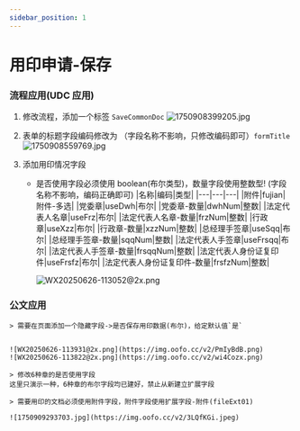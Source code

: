 ```yaml
---
sidebar_position: 1
---
```


# 用印申请-保存

### 流程应用(UDC 应用)

1. 修改流程，添加一个标签 `SaveCommonDoc`
   ![1750908399205.jpg](https://img.oofo.cc/v2/HiStF3j.jpeg)
2. 表单的标题字段编码修改为 （字段名称不影响，只修改编码即可）`formTitle`
   ![1750908559769.jpg](https://img.oofo.cc/v2/o2HjYji.jpeg)
3. 添加用印情况字段

   - 是否使用字段必须使用 boolean(布尔类型)，数量字段使用整数型! (字段名称不影响，编码正确即可)
     |名称|编码|类型|
     |---|---|---|
     |附件|fujian|附件-多选|
     |党委章|useDwh|布尔|
     |党委章-数量|dwhNum|整数|
     |法定代表人名章|useFrz|布尔|
     |法定代表人名章-数量|frzNum|整数|
     |行政章|useXzz|布尔|
     |行政章-数量|xzzNum|整数|
     |总经理手签章|useSqq|布尔|
     |总经理手签章-数量|sqqNum|整数|
     |法定代表人手签章|useFrsqq|布尔|
     |法定代表人手签章-数量|frsqqNum|整数|
     |法定代表人身份证复印件|useFrsfz|布尔|
     |法定代表人身份证复印件-数量|frsfzNum|整数|

     ![WX20250626-113052@2x.png](https://img.oofo.cc/v2/zQD0mt6.png)

### 公文应用

    > 需要在页面添加一个隐藏字段->是否保存用印数据(布尔)，给定默认值`是`


    ![WX20250626-113931@2x.png](https://img.oofo.cc/v2/PmIyBdB.png)
    ![WX20250626-113822@2x.png](https://img.oofo.cc/v2/wi4Cozx.png)

    > 修改6种章的是否使用字段
    这里只演示一种，6种章的布尔字段均已建好，禁止从新建立扩展字段

    > 需要用印的文档必须使用附件字段，附件字段使用扩展字段-附件(fileExt01)

    ![1750909293703.jpg](https://img.oofo.cc/v2/3LQfKGi.jpeg)
